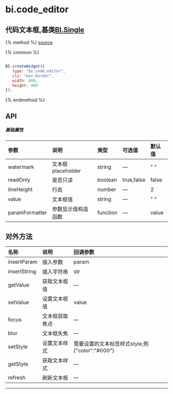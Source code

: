 # bi.code_editor

## 代码文本框,基类[BI.Single](/core/single.md)

{% method %}
[source](https://jsfiddle.net/fineui/fx86hLgm/)

{% common %}
```javascript

BI.createWidget({
   type: "bi.code_editor",
   cls: "mvc-border",
   width: 600,
   height: 400
});


```

{% endmethod %}

## API
##### 基础属性
| 参数    | 说明           | 类型  | 可选值 | 默认值
| :------ |:-------------  | :-----| :----|:----
| watermark    |   文本框placeholder    |   string   | —  |  " "    |
| readOnly |  是否只读     |   boolean    | true,false | false|
| lineHeight | 行高 | number|— | 2|
| value | 文本框值| string| —| " "|
| paramFormatter|  参数显示值构造函数    |    function| — |  value   |



## 对外方法
| 名称     | 说明                           |  回调参数     
| :------ |:-------------                  | :-----   
| insertParam | 插入参数 | param |
| insertString | 插入字符串 | str|
| getValue | 获取文本框值|—|
| setValue | 设置文本框值|value|
| focus | 文本框获取焦点| — |
| blur | 文本框失焦|—|
| setStyle | 设置文本样式 |需要设置的文本标签样式style,例{"color":"#000"} |
| getStyle | 获取文本样式 |— |
| refresh | 刷新文本框 | —|

 


---


